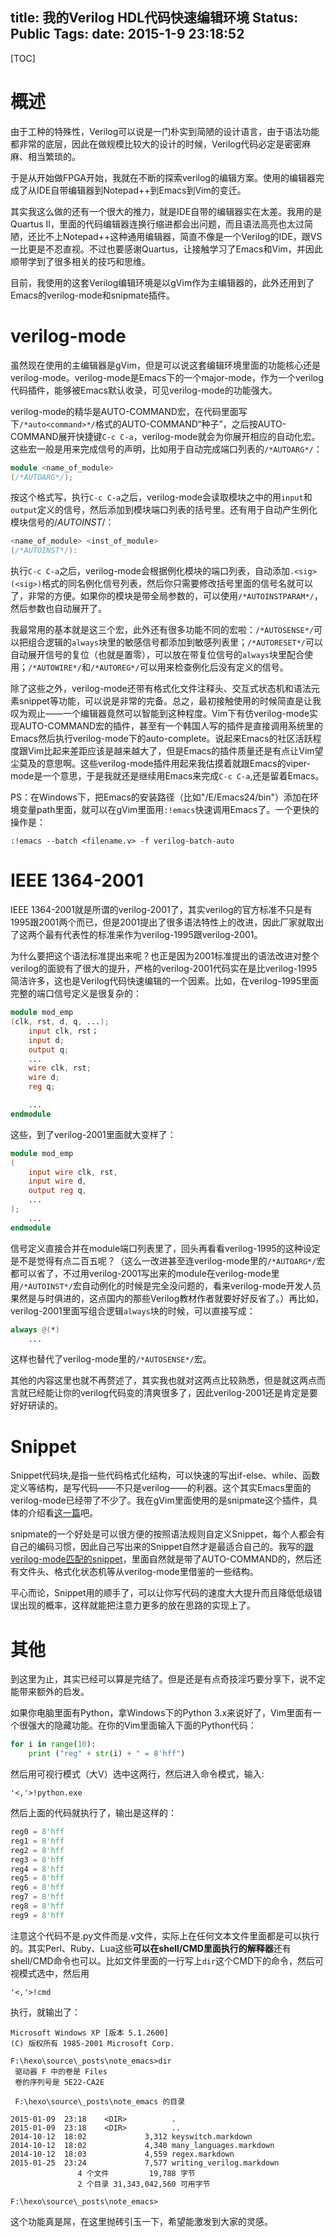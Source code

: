 title: 我的Verilog HDL代码快速编辑环境
Status: Public
Tags: 
date: 2015-1-9 23:18:52
---

[TOC]

# 概述

由于工种的特殊性，Verilog可以说是一门朴实到简陋的设计语言，由于语法功能都非常的底层，因此在做规模比较大的设计的时候，Verilog代码必定是密密麻麻、相当繁琐的。

于是从开始做FPGA开始，我就在不断的探索verilog的编辑方案。使用的编辑器完成了从IDE自带编辑器到Notepad++到Emacs到Vim的变迁。

其实我这么做的还有一个很大的推力，就是IDE自带的编辑器实在太差。我用的是Quartus II，里面的代码编辑器连换行缩进都会出问题，而且语法高亮也太过简陋，还比不上Notepad++这种通用编辑器，简直不像是一个Verilog的IDE，跟VS一比更是不忍直视。不过也要感谢Quartus，让接触学习了Emacs和Vim，并因此顺带学到了很多相关的技巧和思维。

目前，我使用的这套Verilog编辑环境是以gVim作为主编辑器的，此外还用到了Emacs的verilog-mode和snipmate插件。

<!--more-->

# verilog-mode

虽然现在使用的主编辑器是gVim，但是可以说这套编辑环境里面的功能核心还是verilog-mode。verilog-mode是Emacs下的一个major-mode，作为一个verilog代码插件，能够被Emacs默认收录，可见verilog-mode的功能强大。

verilog-mode的精华是AUTO-COMMAND宏，在代码里面写下`/*auto<command>*/`格式的AUTO-COMMAND“种子”，之后按AUTO-COMMAND展开快捷键`C-c C-a`，verilog-mode就会为你展开相应的自动化宏。这些宏一般是用来完成信号的声明，比如用于自动完成端口列表的`/*AUTOARG*/`：

```verilog
module <name_of_module>
(/*AUTOARG*/);
```

按这个格式写，执行`C-c C-a`之后，verilog-mode会读取模块之中的用`input`和`output`定义的信号，然后添加到模块端口列表的括号里。还有用于自动产生例化模块信号的/*AUTOINST*/：

```verilog
<name_of_module> <inst_of_module>
(/*AUTOINST*/):
```

执行`C-c C-a`之后，verilog-mode会根据例化模块的端口列表，自动添加`.<sig> (<sig>)`格式的同名例化信号列表，然后你只需要修改括号里面的信号名就可以了，非常的方便。如果你的模块是带全局参数的，可以使用`/*AUTOINSTPARAM*/`，然后参数也自动展开了。

我最常用的基本就是这三个宏，此外还有很多功能不同的宏啦：`/*AUTOSENSE*/`可以把组合逻辑的`always`块里的敏感信号都添加到敏感列表里；`/*AUTORESET*/`可以自动展开信号的复位（也就是置零），可以放在带复位信号的`always`块里配合使用；`/*AUTOWIRE*/`和`/*AUTOREG*/`可以用来检查例化后没有定义的信号。

除了这些之外，verilog-mode还带有格式化文件注释头、交互式状态机和语法元素snippet等功能，可以说是非常的完备。总之，最初接触使用的时候简直是让我叹为观止——一个编辑器竟然可以智能到这种程度。Vim下有仿verilog-mode实现AUTO-COMMAND宏的插件，甚至有一个韩国人写的插件是直接调用系统里的Emacs然后执行verilog-mode下的auto-complete。说起来Emacs的社区活跃程度跟Vim比起来差距应该是越来越大了，但是Emacs的插件质量还是有点让Vim望尘莫及的意思啊。这些verilog-mode插件用起来我估摸着就跟Emacs的viper-mode是一个意思，于是我就还是继续用Emacs来完成`C-c C-a`,还是留着Emacs。

PS：在Windows下，把Emacs的安装路径（比如"/E/Emacs24/bin"）添加在环境变量path里面，就可以在gVim里面用`:!emacs`快速调用Emacs了。一个更快的操作是：

	:!emacs --batch <filename.v> -f verilog-batch-auto

# IEEE 1364-2001 

IEEE 1364-2001就是所谓的verilog-2001了，其实verilog的官方标准不只是有1995跟2001两个而已，但是2001提出了很多语法特性上的改进，因此厂家就取出了这两个最有代表性的标准来作为verilog-1995跟verilog-2001。

为什么要把这个语法标准提出来呢？也正是因为2001标准提出的语法改进对整个verilog的面貌有了很大的提升，严格的verilog-2001代码实在是比verilog-1995简洁许多，这也是Verilog代码快速编辑的一个因素。比如，在verilog-1995里面完整的端口信号定义是很复杂的：

```verilog
module mod_emp
(clk, rst, d, q, ...);
	input clk, rst；
	input d;
	output q;
	...
	wire clk, rst;
	wire d;
	reg q;

	...
endmodule
```

这些，到了verilog-2001里面就大变样了：

```verilog
module mod_emp
(	
	input wire clk, rst,
	input wire d,
	output reg q,
	...
);
	...
endmodule
```

信号定义直接合并在module端口列表里了，回头再看看verilog-1995的这种设定是不是觉得有点二百五呢？（这么一改进甚至连verilog-mode里的`/*AUTOARG*/`宏都可以省了，不过用verilog-2001写出来的module在verilog-mode里用`/*AUTOINST*/`宏自动例化的时候是完全没问题的，看来verilog-mode开发人员果然是与时俱进的，这点国内的那些Verilog教材作者就要好好反省了。）再比如，verilog-2001里面写组合逻辑`always`块的时候，可以直接写成：

```verilog
always @(*)
	...
```

这样也替代了verilog-mode里的`/*AUTOSENSE*/`宏。

其他的内容这里也就不再赘述了，其实我也就对这两点比较熟悉，但是就这两点而言就已经能让你的verilog代码变的清爽很多了，因此verilog-2001还是肯定是要好好研读的。

# Snippet

Snippet代码块,是指一些代码格式化结构，可以快速的写出if-else、while、函数定义等结构，是写代码——不只是verilog——的利器。这个其实Emacs里面的verilog-mode已经带了不少了。我在gVim里面使用的是snipmate这个插件，具体的介绍看[这一篇](http://zhouchuanrui.github.io/2013/08/28/note_vim/snipmate/)吧。

snipmate的一个好处是可以很方便的按照语法规则自定义Snippet，每个人都会有自己的编码习惯，因此自己写出来的Snippet自然才是最适合自己的。我写的[跟verilog-mode匹配的snippet](https://github.com/zhouchuanrui/mySnippet/blob/master/verilog.snippets)，里面自然就是带了AUTO-COMMAND的，然后还有文件头、格式化状态机等从verilog-mode里借鉴的一些结构。

平心而论，Snippet用的顺手了，可以让你写代码的速度大大提升而且降低低级错误出现的概率，这样就能把注意力更多的放在思路的实现上了。

# 其他

到这里为止，其实已经可以算是完结了。但是还是有点奇技淫巧要分享下，说不定能带来额外的启发。

如果你电脑里面有Python，拿Windows下的Python 3.x来说好了，Vim里面有一个很强大的隐藏功能。在你的Vim里面输入下面的Python代码：

```python
for i in range(10):
	print ("reg" + str(i) + " = 8'hff")
```

然后用可视行模式（大V）选中这两行，然后进入命令模式，输入:

	'<,'>!python.exe 

然后上面的代码就执行了，输出是这样的：

```verilog
reg0 = 8'hff
reg1 = 8'hff
reg2 = 8'hff
reg3 = 8'hff
reg4 = 8'hff
reg5 = 8'hff
reg6 = 8'hff
reg7 = 8'hff
reg8 = 8'hff
reg9 = 8'hff
```

注意这个代码不是.py文件而是.v文件，实际上在任何文本文件里面都是可以执行的。其实Perl、Ruby、Lua这些**可以在shell/CMD里面执行的解释器**还有shell/CMD命令也可以。比如文件里面的一行写上`dir`这个CMD下的命令，然后可视模式选中，然后用

	'<,'>!cmd

执行，就输出了：

```
Microsoft Windows XP [版本 5.1.2600]
(C) 版权所有 1985-2001 Microsoft Corp.

F:\hexo\source\_posts\note_emacs>dir
 驱动器 F 中的卷是 Files
 卷的序列号是 5E22-CA2E

 F:\hexo\source\_posts\note_emacs 的目录

2015-01-09  23:18    <DIR>          .
2015-01-09  23:18    <DIR>          ..
2014-10-12  18:02             3,312 keyswitch.markdown
2014-10-12  18:02             4,340 many_languages.markdown
2014-10-12  18:03             4,559 regex.markdown
2015-01-25  23:24             7,577 writing_verilog.markdown
               4 个文件         19,788 字节
               2 个目录 31,343,042,560 可用字节

F:\hexo\source\_posts\note_emacs>
```

这个功能真是屌，在这里抛砖引玉一下，希望能激发到大家的灵感。

